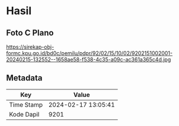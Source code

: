 # Hasil

## Foto C Plano

https://sirekap-obj-formc.kpu.go.id/bd0c/pemilu/pdpr/92/02/15/10/02/9202151002001-20240215-132552--1658ae58-f538-4c35-a09c-ac361a365c4d.jpg


## Metadata

| Key        | Value               |
| ---------- | ------------------- |
| Time Stamp | 2024-02-17 13:05:41 |
| Kode Dapil | 9201                |



